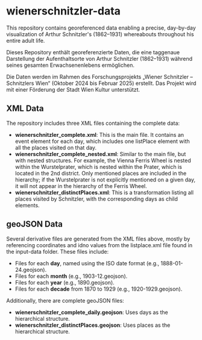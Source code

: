 # wienerschnitzler-data

This repository contains georeferenced data enabling a precise, day-by-day visualization of Arthur Schnitzler's (1862–1931) whereabouts throughout his entire adult life.

Dieses Repository enthält georeferenzierte Daten, die eine taggenaue Darstellung der Aufenthaltsorte von Arthur Schnitzler (1862–1931) während seines gesamten Erwachsenenlebens ermöglichen.

Die Daten werden im Rahmen des Forschungsprojekts „Wiener Schnitzler – Schnitzlers Wien“ (Oktober 2024 bis Februar 2025) erstellt. Das Projekt wird mit einer Förderung der Stadt Wien Kultur unterstützt.

## XML Data

The repository includes three XML files containing the complete data:

* __wienerschnitzler_complete.xml__: This is the main file. It contains an event element for each day, which includes one listPlace element with all the places visited on that day.
* __wienerschnitzler_complete_nested.xml__: Similar to the main file, but with nested structures. For example, the Vienna Ferris Wheel is nested within the Wurstelprater, which is nested within the Prater, which is located in the 2nd district. Only mentioned places are included in the hierarchy; if the Wurstelprater is not explicitly mentioned on a given day, it will not appear in the hierarchy of the Ferris Wheel.
* __wienerschnitzler_distinctPlaces.xml__: This is a transformation listing all places visited by Schnitzler, with the corresponding days as child elements.

## geoJSON Data

Several derivative files are generated from the XML files above, mostly by referencing coordinates and idno values from the listplace.xml file found in the input-data folder. These files include:

* Files for each __day__, named using the ISO date format (e.g., 1888-01-24.geojson).
* Files for each __month__ (e.g., 1903-12.geojson).
* Files for each __year__ (e.g., 1890.geojson).
* Files for each __decade__ from 1870 to 1929 (e.g., 1920-1929.geojson).

Additionally, there are complete geoJSON files:

* __wienerschnitzler_complete_daily.geojson__: Uses days as the hierarchical structure.
* __wienerschnitzler_distinctPlaces.geojson__: Uses places as the hierarchical structure.
